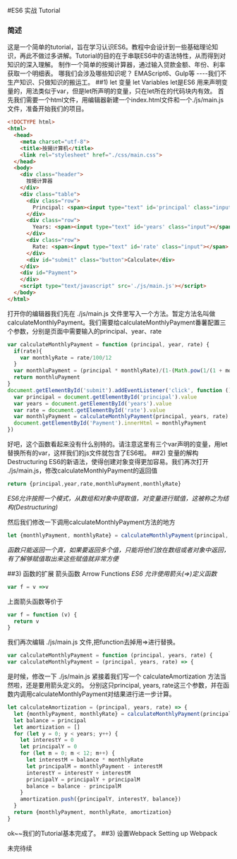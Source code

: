 #ES6 实战 Tutorial
### 简述
  这是一个简单的tutorial，旨在学习认识ES6。教程中会设计到一些基础理论知识，再此不做过多讲解。Tutorial的目的在于串联ES6中的语法特性，从而得到对知识的深入理解。
  制作一个简单的按揭计算器，通过输入贷款金额、年份、利率获取一个明细表。
  哪我们会涉及哪些知识呢？
  EMAScript6、Gulp等
  ----我们不生产知识、只做知识的搬运工。
##1) let 变量 let Variables
let是ES6 用来声明变量的，用法类似于var，但是let所声明的变量，只在let所在的代码块内有效。
首先我们需要一个html文件，用编辑器新建一个index.html文件和一个./js/main.js文件，准备开始我们的项目。
```html
<!DOCTYPE html>
<html>
  <head>
    <meta charset="utf-8">
    <title>按揭计算机</title>
    <link rel="stylesheet" href="./css/main.css">
  </head>
  <body>
    <div class="header">
      按揭计算器
    </div>
    <div class="table">
      <div class="row">
        Principal: <span><input type="text" id='principal' class="input"></span>
      </div>
      <div class="row">
        Years: <span><input type="text" id='years' class="input"></span>
      </div>
      <div class="row">
        Rate: <span><input type="text" id='rate' class="input"></span>
      </div>
      <div id="submit" class="button">Calculate</div>
    </div>
    <div id="Payment">
    </div>
    <script type="text/javascript" src='./js/main.js'></script>
  </body>
</html>
```
打开你的编辑器我们先在 ./js/main.js 文件里写入一个方法。暂定方法名叫做calculateMonthlyPayment。我们需要给calculateMonthlyPayment番薯配置三个参数，分别是页面中需要输入的principal、year、rate

```javascript
var calculateMonthlyPayment = function (principal, year, rate) {
  if(rate){
    var monthlyRate = rate/100/12
  }
  var monthluPayment = (principal * monthlyRate)/(1-(Math.pow(1/(1 + monthlyRate), years * 12)))
  return monthluPayment
}
document.getElementById('submit').addEventListener('click', function () {
  var principal = document.getElementById('principal').value
  var years = document.getElementById('years').value
  var rate = document.getElementById('rate').value
  var monthlyPayment = calculateMonthlyPayment(principal, years, rate)
  document.getElementById('Payment').innerHtml = monthlyPayment
})
```
好吧，这个函数看起来没有什么别特的。请注意这里有三个var声明的变量，用let替换所有的var，这样我们的js文件就包含了ES6啦。
##2) 变量的解构 Destructuring
ES6的新语法，使得创建对象变得更加容易。我们再次打开 ./js/main.js，修改calculateMonthlyPayment的返回值
```javascript
return {principal,year,rate,monthluPayment,monthlyRate}
```

*ES6允许按照一个模式，从数组和对象中提取值，对变量进行赋值，这被称之为结构(Destructuring)*

然后我们修改一下调用calculateMonthlyPayment方法的地方
```javascript
let {monthlyPayment, monthlyRate} = calculateMonthlyPayment(principal, year, rate)
```
*函数只能返回一个真，如果要返回多个值，只能将他们放在数组或者对象中返回，有了解够赋值取出来这些赋值就非常方便*

##3) 函数的扩展 箭头函数 Arrow Functions
*ES6 允许使用箭头(=>)定义函数*
```javascript
var f = v =>v
```
上面箭头函数等价于
```javascript
var f = function (v) {
  return v
}
```
我们再次编辑 ./js/main.js 文件,把function去掉用=>进行替换。
```javascript
var calculateMonthlyPayment = function (principal, years, rate) {
var calculateMonthlyPayment = (principal, years, rate) => {
```
是时候，修改一下 ./js/main.js 紧接着我们写一个 calculateAmortization 方法当然啦，还是要用箭头定义的。
分别这只principal, years, rate这三个参数，并在函数内调用calculateMonthlyPayment对结果进行进一步计算。
```javascript
let calculateAmortization = (principal, years, rate) => {
  let {monthlyPayment, monthlyRate} = calculateMonthlyPayment(principal, years, rate)
  let balance = principal
  let amortization = []
  for (let y = 0; y < years; y++) {
    let interestY = 0
    let principalY = 0
    for (let m = 0; m < 12; m++) {
      let interestM = balance * monthlyRate
      let principalM = monthlyPayment - interestM
      interestY = interestY + interestM
      principalY = principalY + principalM
      balance = balance - principalM
    }
    amortization.push({principalY, interestY, balance})
  }
  return {monthlyPayment, monthlyRate, amortization}
}
```
ok~~我们的Tutorial基本完成了。
##3) 设置Webpack Setting up Webpack

未完待续
